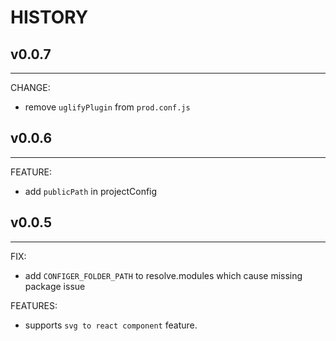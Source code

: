 # HISTORY

## v0.0.7
---
CHANGE:
  - remove `uglifyPlugin` from `prod.conf.js`


## v0.0.6
---
FEATURE:
  - add `publicPath` in projectConfig

## v0.0.5
---
FIX:
- add `CONFIGER_FOLDER_PATH` to resolve.modules which cause missing package issue

FEATURES:
- supports `svg to react component` feature.

